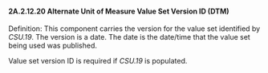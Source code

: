 #### 2A.2.12.20 Alternate Unit of Measure Value Set Version ID (DTM)

Definition: This component carries the version for the value set identified by _CSU.19_. The version is a date. The date is the date/time that the value set being used was published.

Value set version ID is required if _CSU.19_ is populated.
